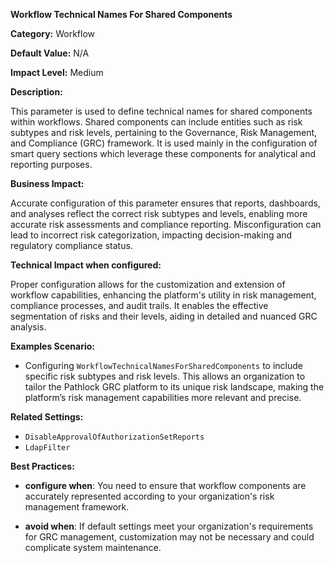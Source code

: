 **Workflow Technical Names For Shared Components**

**Category:** Workflow

**Default Value:** N/A

**Impact Level:** Medium

**Description:**

This parameter is used to define technical names for shared components within workflows. Shared components can include entities such as risk subtypes and risk levels, pertaining to the Governance, Risk Management, and Compliance (GRC) framework. It is used mainly in the configuration of smart query sections which leverage these components for analytical and reporting purposes.

**Business Impact:**

Accurate configuration of this parameter ensures that reports, dashboards, and analyses reflect the correct risk subtypes and levels, enabling more accurate risk assessments and compliance reporting. Misconfiguration can lead to incorrect risk categorization, impacting decision-making and regulatory compliance status.

**Technical Impact when configured:**

Proper configuration allows for the customization and extension of workflow capabilities, enhancing the platform's utility in risk management, compliance processes, and audit trails. It enables the effective segmentation of risks and their levels, aiding in detailed and nuanced GRC analysis.

**Examples Scenario:**

- Configuring `WorkflowTechnicalNamesForSharedComponents` to include specific risk subtypes and risk levels. This allows an organization to tailor the Pathlock GRC platform to its unique risk landscape, making the platform’s risk management capabilities more relevant and precise.

**Related Settings:**

- `DisableApprovalOfAuthorizationSetReports`
- `LdapFilter`

**Best Practices:** 

- **configure when**: You need to ensure that workflow components are accurately represented according to your organization's risk management framework.
  
- **avoid when**: If default settings meet your organization's requirements for GRC management, customization may not be necessary and could complicate system maintenance.
